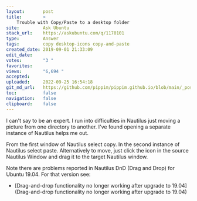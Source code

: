 ```yaml
---
layout:       post
title:        >
    Trouble with Copy/Paste to a desktop folder
site:         Ask Ubuntu
stack_url:    https://askubuntu.com/q/1170101
type:         Answer
tags:         copy desktop-icons copy-and-paste
created_date: 2019-09-01 21:33:09
edit_date:    
votes:        "3 "
favorites:    
views:        "6,694 "
accepted:     
uploaded:     2022-09-25 16:54:18
git_md_url:   https://github.com/pippim/pippim.github.io/blob/main/_posts/2019/2019-09-01-Trouble-with-Copy_Paste-to-a-desktop-folder.md
toc:          false
navigation:   false
clipboard:    false
---
```


I can't say to be an expert. I run into difficulties in Nautilus just moving a picture from one directory to another. I've found opening a separate instance of Nautilus helps me out.

From the first window of Nautilus select copy. In the second instance of Nautilus select paste. Alternatively to move, just click the icon in the source Nautilus Window and drag it to the target Nautilus window.

Note there are problems reported in Nautilus DnD (Drag and Drop) for Ubuntu 19.04. For that version see:

- [Drag-and-drop functionality no longer working after upgrade to 19.04](Drag-and-drop functionality no longer working after upgrade to 19.04)
